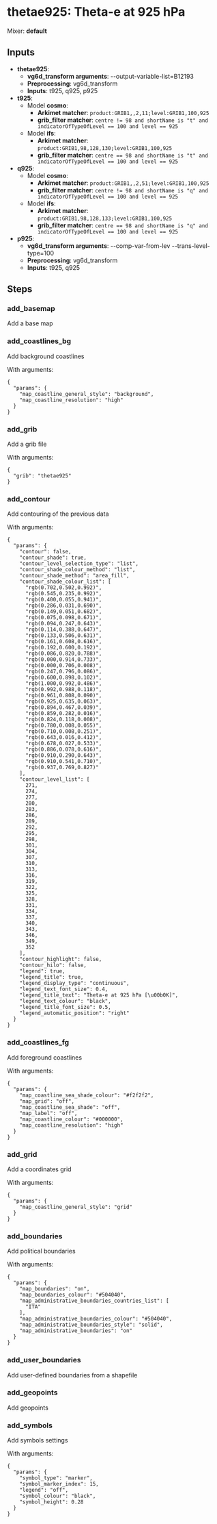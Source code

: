 # thetae925: Theta-e at 925 hPa

Mixer: **default**

## Inputs

* **thetae925**:
    * **vg6d_transform arguments**: --output-variable-list=B12193
    * **Preprocessing**: vg6d_transform
    * **Inputs**: t925, q925, p925
* **t925**:
    * Model **cosmo**:
        * **Arkimet matcher**: `product:GRIB1,,2,11;level:GRIB1,100,925`
        * **grib_filter matcher**: `centre != 98 and shortName is "t" and indicatorOfTypeOfLevel == 100 and level == 925`
    * Model **ifs**:
        * **Arkimet matcher**: `product:GRIB1,98,128,130;level:GRIB1,100,925`
        * **grib_filter matcher**: `centre == 98 and shortName is "t" and indicatorOfTypeOfLevel == 100 and level == 925`
* **q925**:
    * Model **cosmo**:
        * **Arkimet matcher**: `product:GRIB1,,2,51;level:GRIB1,100,925`
        * **grib_filter matcher**: `centre != 98 and shortName is "q" and indicatorOfTypeOfLevel == 100 and level == 925`
    * Model **ifs**:
        * **Arkimet matcher**: `product:GRIB1,98,128,133;level:GRIB1,100,925`
        * **grib_filter matcher**: `centre == 98 and shortName is "q" and indicatorOfTypeOfLevel == 100 and level == 925`
* **p925**:
    * **vg6d_transform arguments**: --comp-var-from-lev --trans-level-type=100
    * **Preprocessing**: vg6d_transform
    * **Inputs**: t925, q925

## Steps

### add_basemap

Add a base map


### add_coastlines_bg

Add background coastlines

With arguments:
```
{
  "params": {
    "map_coastline_general_style": "background",
    "map_coastline_resolution": "high"
  }
}
```

### add_grib

Add a grib file

With arguments:
```
{
  "grib": "thetae925"
}
```

### add_contour

Add contouring of the previous data

With arguments:
```
{
  "params": {
    "contour": false,
    "contour_shade": true,
    "contour_level_selection_type": "list",
    "contour_shade_colour_method": "list",
    "contour_shade_method": "area_fill",
    "contour_shade_colour_list": [
      "rgb(0.702,0.502,0.992)",
      "rgb(0.545,0.235,0.992)",
      "rgb(0.400,0.055,0.941)",
      "rgb(0.286,0.031,0.690)",
      "rgb(0.149,0.051,0.682)",
      "rgb(0.075,0.098,0.671)",
      "rgb(0.094,0.247,0.643)",
      "rgb(0.114,0.388,0.647)",
      "rgb(0.133,0.506,0.631)",
      "rgb(0.161,0.608,0.616)",
      "rgb(0.192,0.600,0.192)",
      "rgb(0.086,0.820,0.788)",
      "rgb(0.000,0.914,0.733)",
      "rgb(0.000,0.706,0.008)",
      "rgb(0.247,0.796,0.086)",
      "rgb(0.600,0.898,0.102)",
      "rgb(1.000,0.992,0.486)",
      "rgb(0.992,0.988,0.118)",
      "rgb(0.961,0.808,0.090)",
      "rgb(0.925,0.635,0.063)",
      "rgb(0.894,0.467,0.039)",
      "rgb(0.859,0.282,0.016)",
      "rgb(0.824,0.118,0.008)",
      "rgb(0.780,0.008,0.055)",
      "rgb(0.710,0.008,0.251)",
      "rgb(0.643,0.016,0.412)",
      "rgb(0.678,0.027,0.533)",
      "rgb(0.886,0.078,0.616)",
      "rgb(0.910,0.290,0.643)",
      "rgb(0.910,0.541,0.710)",
      "rgb(0.937,0.769,0.827)"
    ],
    "contour_level_list": [
      271,
      274,
      277,
      280,
      283,
      286,
      289,
      292,
      295,
      298,
      301,
      304,
      307,
      310,
      313,
      316,
      319,
      322,
      325,
      328,
      331,
      334,
      337,
      340,
      343,
      346,
      349,
      352
    ],
    "contour_highlight": false,
    "contour_hilo": false,
    "legend": true,
    "legend_title": true,
    "legend_display_type": "continuous",
    "legend_text_font_size": 0.4,
    "legend_title_text": "Theta-e at 925 hPa [\u00b0K]",
    "legend_text_colour": "black",
    "legend_title_font_size": 0.5,
    "legend_automatic_position": "right"
  }
}
```

### add_coastlines_fg

Add foreground coastlines

With arguments:
```
{
  "params": {
    "map_coastline_sea_shade_colour": "#f2f2f2",
    "map_grid": "off",
    "map_coastline_sea_shade": "off",
    "map_label": "off",
    "map_coastline_colour": "#000000",
    "map_coastline_resolution": "high"
  }
}
```

### add_grid

Add a coordinates grid

With arguments:
```
{
  "params": {
    "map_coastline_general_style": "grid"
  }
}
```

### add_boundaries

Add political boundaries

With arguments:
```
{
  "params": {
    "map_boundaries": "on",
    "map_boundaries_colour": "#504040",
    "map_administrative_boundaries_countries_list": [
      "ITA"
    ],
    "map_administrative_boundaries_colour": "#504040",
    "map_administrative_boundaries_style": "solid",
    "map_administrative_boundaries": "on"
  }
}
```

### add_user_boundaries

Add user-defined boundaries from a shapefile


### add_geopoints

Add geopoints


### add_symbols

Add symbols settings

With arguments:
```
{
  "params": {
    "symbol_type": "marker",
    "symbol_marker_index": 15,
    "legend": "off",
    "symbol_colour": "black",
    "symbol_height": 0.28
  }
}
```


